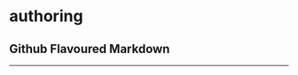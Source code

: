 # authoring

Github Flavoured Markdown
-----------------------------------------------------------------------------------------------------------------------------
-----------------------------------------------------------------------------------------------------------------------------

